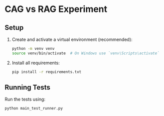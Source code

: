 # CAG vs RAG Experiment

## Setup

1. Create and activate a virtual environment (recommended):
   ```bash
   python -m venv venv
   source venv/bin/activate  # On Windows use `venv\Scripts\activate`
   ```

2. Install all requirements:
   ```bash
   pip install -r requirements.txt
   ```

## Running Tests

Run the tests using:
```bash
python main_test_runner.py
```

